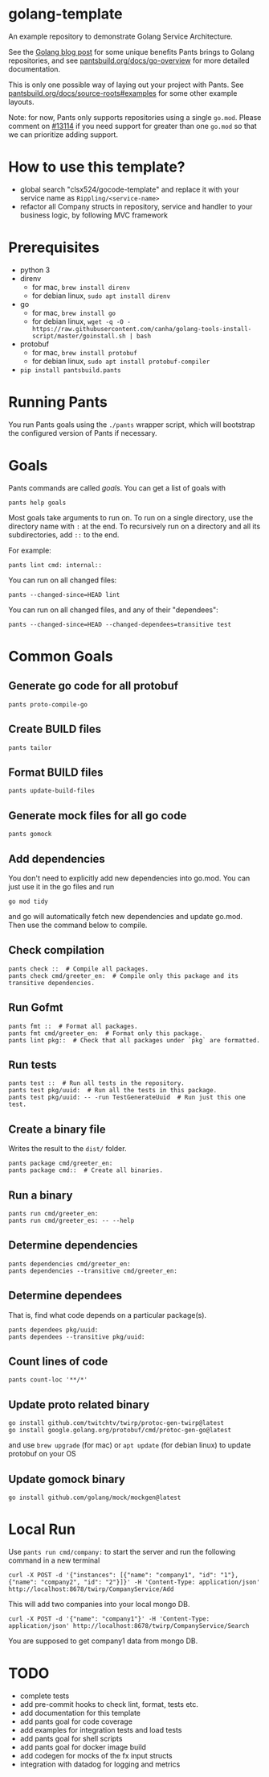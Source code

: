 # golang-template

An example repository to demonstrate Golang Service Architecture.

See the [Golang blog post](https://blog.pantsbuild.org/golang-support-pants-28/) for some unique
benefits Pants brings to Golang repositories, and see
[pantsbuild.org/docs/go-overview](https://www.pantsbuild.org/v2.8/docs/go-overview) for more detailed
documentation.

This is only one possible way of laying out your project with Pants. See 
[pantsbuild.org/docs/source-roots#examples](https://www.pantsbuild.org/docs/source-roots#examples) 
for some other example layouts.

Note: for now, Pants only supports repositories using a single `go.mod`. Please comment on 
[#13114](https://github.com/pantsbuild/pants/issues/13114) if you need support for greater 
than one `go.mod` so that we can prioritize adding support.

# How to use this template?
- global search "clsx524/gocode-template" and replace it with your service name as `Rippling/<service-name>`
- refactor all Company structs in repository, service and handler to your business logic, by following MVC framework

# Prerequisites
- python 3
- direnv
  - for mac, `brew install direnv`
  - for debian linux, `sudo apt install direnv`
- go
  - for mac, `brew install go`
  - for debian linux, `wget -q -O - https://raw.githubusercontent.com/canha/golang-tools-install-script/master/goinstall.sh | bash`
- protobuf
  - for mac, `brew install protobuf`
  - for debian linux, `sudo apt install protobuf-compiler`
- `pip install pantsbuild.pants`

# Running Pants

You run Pants goals using the `./pants` wrapper script, which will bootstrap the
configured version of Pants if necessary.

# Goals

Pants commands are called _goals_. You can get a list of goals with

```
pants help goals
```

Most goals take arguments to run on. To run on a single directory, use the directory name with 
`:` at the end. To recursively run on a directory and all its subdirectories, add `::` to the 
end.

For example:

```
pants lint cmd: internal::
```

You can run on all changed files:

```
pants --changed-since=HEAD lint
```

You can run on all changed files, and any of their "dependees":

```
pants --changed-since=HEAD --changed-dependees=transitive test
```

# Common Goals

## Generate go code for all protobuf

```
pants proto-compile-go
```

## Create BUILD files

```
pants tailor
```

## Format BUILD files

```
pants update-build-files
```

## Generate mock files for all go code

```
pants gomock
```

## Add dependencies
You don't need to explicitly add new dependencies into go.mod. You can just use it in the go files and run

```
go mod tidy
```

and go will automatically fetch new dependencies and update go.mod. Then use the command below to compile.

## Check compilation

```
pants check ::  # Compile all packages.
pants check cmd/greeter_en:  # Compile only this package and its transitive dependencies.
```

## Run Gofmt

```
pants fmt ::  # Format all packages.
pants fmt cmd/greeter_en:  # Format only this package.
pants lint pkg::  # Check that all packages under `pkg` are formatted.
```

## Run tests

```
pants test ::  # Run all tests in the repository.
pants test pkg/uuid:  # Run all the tests in this package.
pants test pkg/uuid: -- -run TestGenerateUuid  # Run just this one test.
```

## Create a binary file

Writes the result to the `dist/` folder.

```
pants package cmd/greeter_en:
pants package cmd::  # Create all binaries.
```

## Run a binary

```
pants run cmd/greeter_en:
pants run cmd/greeter_es: -- --help
```

## Determine dependencies

```
pants dependencies cmd/greeter_en:
pants dependencies --transitive cmd/greeter_en:
```

## Determine dependees

That is, find what code depends on a particular package(s).

```
pants dependees pkg/uuid:
pants dependees --transitive pkg/uuid: 
```

## Count lines of code

```
pants count-loc '**/*'
```

## Update proto related binary

```
go install github.com/twitchtv/twirp/protoc-gen-twirp@latest
go install google.golang.org/protobuf/cmd/protoc-gen-go@latest
```

and use `brew upgrade` (for mac) or `apt update` (for debian linux) to update protobuf on your OS

## Update gomock binary

```
go install github.com/golang/mock/mockgen@latest
```

# Local Run
Use `pants run cmd/company:` to start the server and run the following command in a new terminal

```
curl -X POST -d '{"instances": [{"name": "company1", "id": "1"}, {"name": "company2", "id": "2"}]}' -H 'Content-Type: application/json' http://localhost:8678/twirp/CompanyService/Add

```
This will add two companies into your local mongo DB.

```
curl -X POST -d '{"name": "company1"}' -H 'Content-Type: application/json' http://localhost:8678/twirp/CompanyService/Search
```

You are supposed to get company1 data from mongo DB.

# TODO
- complete tests
- add pre-commit hooks to check lint, format, tests etc.
- add documentation for this template
- add pants goal for code coverage
- add examples for integration tests and load tests
- add pants goal for shell scripts
- add pants goal for docker image build
- add codegen for mocks of the fx input structs
- integration with datadog for logging and metrics